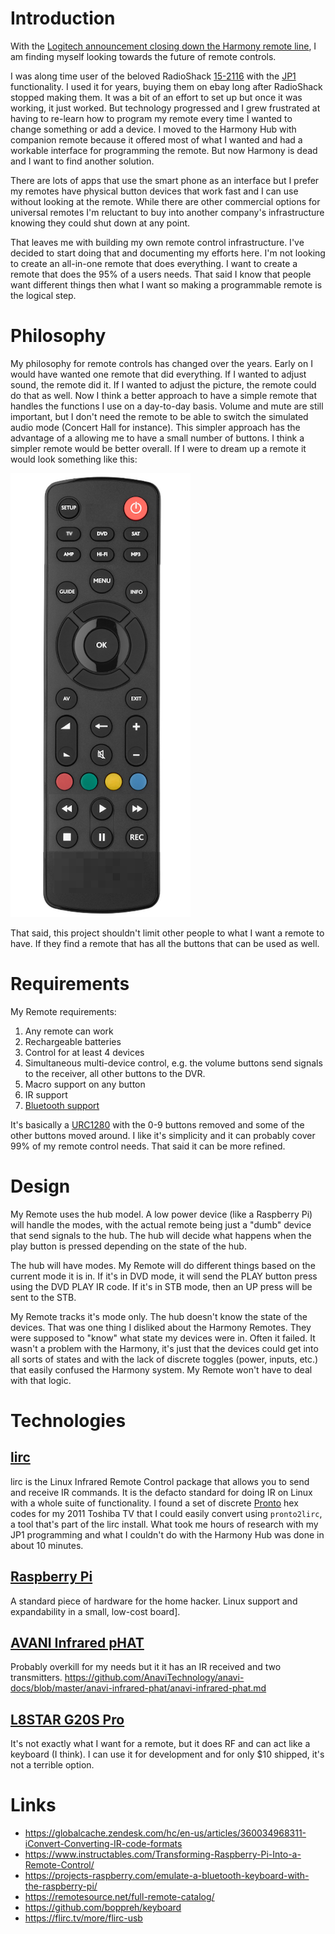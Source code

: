 # Introduction

With the [Logitech announcement closing down the Harmony remote line](https://www.theverge.com/2021/4/10/22377015/logitech-discontinues-harmony-universal-remotes), I am finding myself looking towards the future of remote controls.

I was along time user of the beloved RadioShack [15-2116](https://www.mythtv.org/wiki/RadioShack_15-2116_Universal_Remote) with the [JP1](https://en.wikipedia.org/wiki/JP1_remote) functionality.  I used it for years, buying them on ebay long after RadioShack stopped making them.  It was a bit of an effort to set up but once it was working, it just worked.  But technology progressed and I grew frustrated at having to re-learn how to program my remote every time I wanted to change something or add a device.  I moved to the Harmony Hub with companion remote because it offered most of what I wanted and had a workable interface for programming the remote.  But now Harmony is dead and I want to find another solution.

There are lots of apps that use the smart phone as an interface but I prefer my remotes have physical button devices that work fast and I can use without looking at the remote.  While there are other commercial options for universal remotes I'm reluctant to buy into another company's infrastructure knowing they could shut down at any point.

That leaves me with building my own remote control infrastructure.  I've decided to start doing that and documenting my efforts here.  I'm not looking to create an all-in-one remote that does everything.  I want to create a remote that does the 95% of a users needs.  That said I know that people want different things then what I want so making a programmable remote is the logical step.

# Philosophy

My philosophy for remote controls has changed over the years.  Early on I would have wanted one remote that did everything.  If I wanted to adjust sound, the remote did it.  If I wanted to adjust the picture, the remote could do that as well.  Now I think a better approach to have a simple remote that handles the functions I use on a day-to-day basis.  Volume and mute are still important, but I don't need the remote to be able to switch the simulated audio mode (Concert Hall for instance).  This simpler approach has the advantage of a allowing me to have a small number of buttons.  I think a simpler remote would be better overall.  If I were to dream up a remote it would look something like this:

![](example_remote.png)

That said, this project shouldn't limit other people to what I want a remote to have.  If they find a remote that has all the buttons that can be used as well.

# Requirements
My Remote requirements:

1. Any remote can work
1. Rechargeable batteries
1. Control for at least 4 devices
1. Simultaneous multi-device control, e.g. the volume buttons send signals to the receiver, all other buttons to the DVR.
1. Macro support on any button
1. IR support
1. [Bluetooth support](https://projects-raspberry.com/emulate-a-bluetooth-keyboard-with-the-raspberry-pi/)

It's basically a [URC1280](https://www.oneforall.com/universal-remotes/urc-1280-contour-8#/step-1) with the 0-9 buttons removed and some of the other buttons moved around.  I like it's simplicity and it can probably cover 99% of my remote control needs.  That said it can be more refined.

# Design

My Remote uses the hub model.  A low power device (like a Raspberry Pi) will handle the modes, with the actual remote being just a "dumb" device that send signals to the hub.  The hub will decide what happens when the play button is pressed depending on the state of the hub.

The hub will have modes.  My Remote will do different things based on the current mode it is in.  If it's in DVD mode, it will send the PLAY button press using the DVD PLAY IR code.  If it's in STB mode, then an UP press will be sent to the STB.

My Remote tracks it's mode only.  The hub doesn't know the state of the devices.  That was one thing I disliked about the Harmony Remotes.  They were supposed to "know" what state my devices were in.  Often it failed.  It wasn't a problem with the Harmony, it's just that the devices could get into all sorts of states and with the lack of discrete toggles (power, inputs, etc.) that easily confused the Harmony system.  My Remote won't have to deal with that logic.

# Technologies

## [lirc](https://www.lirc.org/)

lirc is the Linux Infrared Remote Control package that allows you to send and receive IR commands.  It is the defacto standard for doing IR on Linux with a whole suite of functionality.  I found a set of discrete [Pronto](https://www.mythtv.org/wiki/Philips_Pronto) hex codes for my 2011 Toshiba TV that I could easily convert using `pronto2lirc`, a tool that's part of the lirc install.  What took me hours of research with my JP1 programming and what I couldn't do with the Harmony Hub was done in about 10 minutes.

## [Raspberry Pi](https://www.raspberrypi.org/)

A standard piece of hardware for the home hacker.  Linux support and expandability in a small, low-cost board].

## [AVANI Infrared pHAT](https://www.crowdsupply.com/anavi-technology/infrared-phat)

Probably overkill for my needs but it it has an IR received and two transmitters.
https://github.com/AnaviTechnology/anavi-docs/blob/master/anavi-infrared-phat/anavi-infrared-phat.md

## [L8STAR G20S Pro](https://www.aliexpress.com/item/1005001714763038.html)

It's not exactly what I want for a remote, but it does RF and can act like a keyboard (I think).  I can use it for development and for only $10 shipped, it's not a terrible option.

# Links

* https://globalcache.zendesk.com/hc/en-us/articles/360034968311-iConvert-Converting-IR-code-formats
* https://www.instructables.com/Transforming-Raspberry-Pi-Into-a-Remote-Control/
* https://projects-raspberry.com/emulate-a-bluetooth-keyboard-with-the-raspberry-pi/
* https://remotesource.net/full-remote-catalog/
* https://github.com/boppreh/keyboard
* https://flirc.tv/more/flirc-usb
